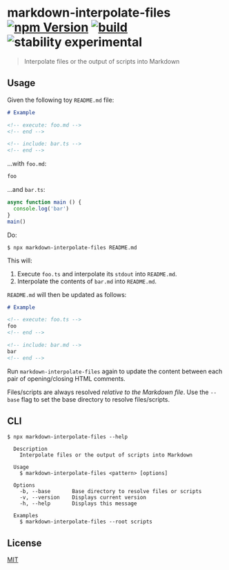 # markdown-interpolate-files [![npm Version](https://img.shields.io/npm/v/markdown-interpolate-files?cacheSeconds=1800)](https://www.npmjs.com/package/markdown-interpolate-files) [![build](https://github.com/yuanqing/markdown-interpolate-files/workflows/build/badge.svg)](https://github.com/yuanqing/markdown-interpolate-files/actions?query=workflow%3Abuild) ![stability experimental](https://img.shields.io/badge/stability-experimental-red)

> Interpolate files or the output of scripts into Markdown

## Usage

Given the following toy `README.md` file:

```md
# Example

<!-- execute: foo.md -->
<!-- end -->

<!-- include: bar.ts -->
<!-- end -->
```

…with `foo.md`:

```md
foo
```

…and `bar.ts`:

```ts
async function main () {
  console.log('bar')
}
main()
```

Do:

```
$ npx markdown-interpolate-files README.md
```

This will:

1. Execute `foo.ts` and interpolate its `stdout` into `README.md`.
2. Interpolate the contents of `bar.md` into `README.md`.

`README.md` will then be updated as follows:

```md
# Example

<!-- execute: foo.ts -->
foo
<!-- end -->

<!-- include: bar.md -->
bar
<!-- end -->
```

Run `markdown-interpolate-files` again to update the content between each pair of opening/closing HTML comments.

Files/scripts are always resolved *relative to the Markdown file*. Use the `--base` flag to set the base directory to resolve files/scripts.

## CLI

```
$ npx markdown-interpolate-files --help

  Description
    Interpolate files or the output of scripts into Markdown

  Usage
    $ markdown-interpolate-files <pattern> [options]

  Options
    -b, --base       Base directory to resolve files or scripts
    -v, --version    Displays current version
    -h, --help       Displays this message

  Examples
    $ markdown-interpolate-files --root scripts

```

## License

[MIT](/LICENSE.md)
